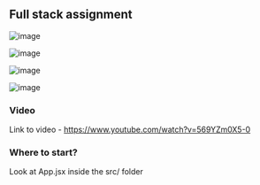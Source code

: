 ## Full stack assignment

![image](https://user-images.githubusercontent.com/76560065/235443420-5a473ecb-3e1a-4d56-85a2-30d6daf344cb.png)

![image](https://user-images.githubusercontent.com/76560065/235443446-b9d2afd6-9ef2-432e-906f-1da9374bb703.png)

![image](https://user-images.githubusercontent.com/76560065/235443478-9db1b4e5-e270-4b1c-a992-8a496f7c492f.png)

![image](https://user-images.githubusercontent.com/76560065/235442864-ee9aa1ae-a0df-4b1b-abbb-fc63addf8c79.png)

### Video

Link to video - https://www.youtube.com/watch?v=569YZm0X5-0

### Where to start?
Look at App.jsx inside the src/ folder 

